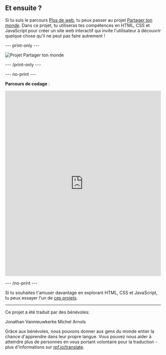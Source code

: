 ## Et ensuite ?

Si tu suis le parcours [Plus de web](https://projects.raspberrypi.org/fr-FR/raspberrypi/more-web), tu peux passer au projet [Partager ton monde](https://projects.raspberrypi.org/fr-FR/projects/share-your-world). Dans ce projet, tu utiliseras tes compétences en HTML, CSS et JavaScript pour créer un site web interactif qui invite l'utilisateur à découvrir quelque chose qu'il ne peut pas faire autrement !

--- print-only ---

![Projet Partager ton monde](images/share-your-world-project.png)

--- /print-only ---

--- no-print ---

**Parcours de codage** :

<iframe src="https://editor.raspberrypi.org/fr-FR/embed/viewer/share-your-world-coding" width="100%" height="600" frameborder="0" marginwidth="0" marginheight="0" allowfullscreen> 
</iframe>

--- /no-print ---

Si tu souhaites t'amuser davantage en explorant HTML, CSS et JavaScript, tu peux essayer l'un de [ces projets](https://projects.raspberrypi.org/fr-FR/projects?software%5B%5D=html-css-javascript).

***

Ce projet a été traduit par des bénévoles:

Jonathan Vannieuwkerke
Michel Arnols

Grâce aux bénévoles, nous pouvons donner aux gens du monde entier la chance d'apprendre dans leur propre langue. Vous pouvez nous aider à atteindre plus de personnes en vous portant volontaire pour la traduction - plus d'informations sur [rpf.io/translate](https://rpf.io/translate).
